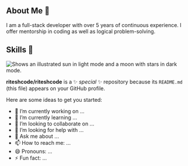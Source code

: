 ## About Me 👋
I am a full-stack developer with over 5 years of continuous experience. I offer mentorship in coding as well as logical problem-solving.

## Skills 🌱

<picture>
  <source media="(prefers-color-scheme: dark)" srcset="https://media.licdn.com/dms/image/v2/C4D16AQF_ZqWDlyVm-g/profile-displaybackgroundimage-shrink_350_1400/profile-displaybackgroundimage-shrink_350_1400/0/1648575757082?e=1730332800&v=beta&t=64mp66Bw_-t0Du4FfgIvSCf9fJRZF4Q4SNCRCVyCNDs">
  <source media="(prefers-color-scheme: light)" srcset="https://media.licdn.com/dms/image/v2/C4D16AQF_ZqWDlyVm-g/profile-displaybackgroundimage-shrink_350_1400/profile-displaybackgroundimage-shrink_350_1400/0/1648575757082?e=1730332800&v=beta&t=64mp66Bw_-t0Du4FfgIvSCf9fJRZF4Q4SNCRCVyCNDs">
  <img alt="Shows an illustrated sun in light mode and a moon with stars in dark mode." src="https://media.licdn.com/dms/image/v2/C4D16AQF_ZqWDlyVm-g/profile-displaybackgroundimage-shrink_350_1400/profile-displaybackgroundimage-shrink_350_1400/0/1648575757082?e=1730332800&v=beta&t=64mp66Bw_-t0Du4FfgIvSCf9fJRZF4Q4SNCRCVyCNDs">
</picture>


**riteshcode/riteshcode** is a ✨ _special_ ✨ repository because its `README.md` (this file) appears on your GitHub profile.

Here are some ideas to get you started:

- 🔭 I’m currently working on ...
- 🌱 I’m currently learning ...
- 👯 I’m looking to collaborate on ...
- 🤔 I’m looking for help with ...
- 💬 Ask me about ...
- 📫 How to reach me: ...
- 😄 Pronouns: ...
- ⚡ Fun fact: ...
